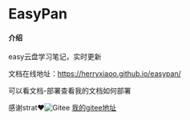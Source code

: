 # EasyPan

#### 介绍
easy云盘学习笔记，实时更新

文档在线地址：https://herryxiaoo.github.io/easypan/

  可以看文档-部署查看我的文档如何部署

感谢strat❤️<img src="https://img.shields.io/badge/-Gitee-C71D23?logo=Gitee&logoColor=FFF" alt="Gitee" style="display: inline-block;" />&nbsp;[我的gitee地址](https://gitee.com/x121318/easy-cloud-disk)
